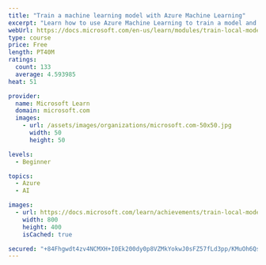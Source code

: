 ```yaml
---
title: "Train a machine learning model with Azure Machine Learning"
excerpt: "Learn how to use Azure Machine Learning to train a model and register it in a workspace."
webUrl: https://docs.microsoft.com/en-us/learn/modules/train-local-model-with-azure-mls/
type: course
price: Free
length: PT40M
ratings:
  count: 133
  average: 4.593985
heat: 51

provider:
  name: Microsoft Learn
  domain: microsoft.com
  images:
    - url: /assets/images/organizations/microsoft.com-50x50.jpg
      width: 50
      height: 50

levels:
  - Beginner

topics:
  - Azure
  - AI

images:
  - url: https://docs.microsoft.com/learn/achievements/train-local-model-with-azure-mls-badge-social.png
    width: 800
    height: 400
    isCached: true

secured: "+84Fhgwdt4zv4NCMXH+I0Ek200dy0p8VZMkYokwJ0sFZ57fLd3pp/KMuOh6QsM2N4GyCZmvRGXctmMz1f4BSPjCGfmyrif15U9r28nuuUfFKzF4iYJ8bPjNC25gbnXp8CX8MenVC/x7hgRg6/1WoCJsuoLObokzO1Qfi/h0KVii/8ffCHv8jD0UK5FgOYub30grdbUQmpTBL89+nIGqqF0keqOQbY6FvO7Ba0YF+cgupYtqpeI1VhoxaSBuNo4dYibBPxu4S+8i/n6T/0iZlJfhHwoDXkEUHHcod8Xy9yE9s07pVy45EYEp5BhKMj+Rs21MUu9iAjCmL8qzg63HO8rl/zbzfElDqjt5LqIhI7JKTCFPSvEWve7ByB06ByIPHWVOGRccebGDI9d5KjIEOPykQ69wxVmollKB+5KWd8tM=;ZwOPvmV5VZ4SyP8WnYVSoQ=="
---
```


